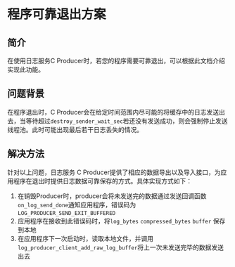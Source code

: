 # 程序可靠退出方案
## 简介
在使用日志服务C Producer时，若您的程序需要可靠退出，可以根据此文档介绍实现此功能。

## 问题背景
在程序退出时，C Producer会在给定时间范围内尽可能的将缓存中的日志发送出去，当等待超过`destroy_sender_wait_sec`若还没有发送成功，则会强制停止发送线程池。此时可能出现最后若干日志丢失的情况。

## 解决方法
针对以上问题，日志服务 C Producer提供了相应的数据导出以及导入接口，为应用程序在退出时提供日志数据可靠保存的方式。具体实现方式如下：
1. 在销毁Producer时，producer会将未发送完的数据通过发送回调函数`on_log_send_done`通知应用程序，错误码为`LOG_PRODUCER_SEND_EXIT_BUFFERED`
2. 应用程序在接收到此错误码时，将`log_bytes` `compressed_bytes` `buffer` 保存到本地
3. 在应用程序下一次启动时，读取本地文件，并调用`log_producer_client_add_raw_log_buffer`将上一次未发送完毕的数据发送出去

